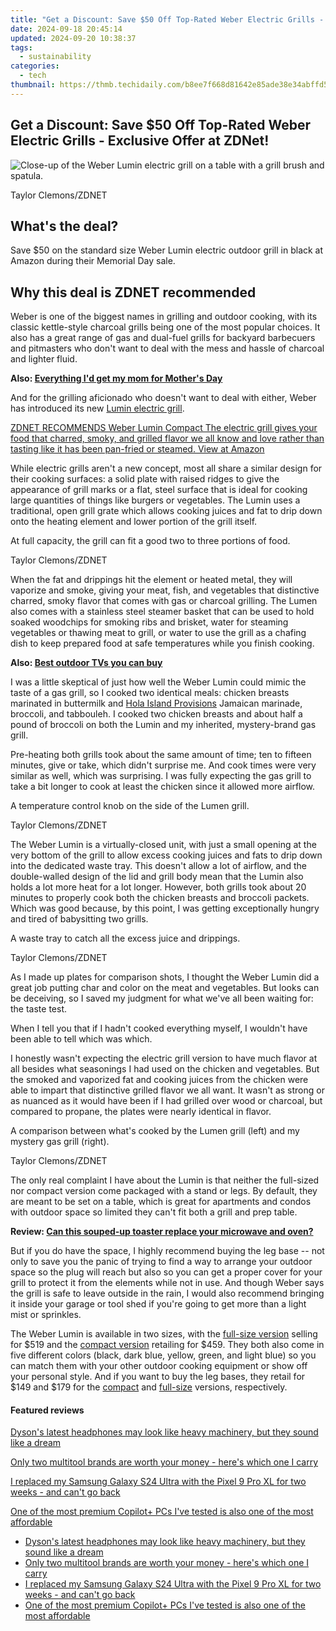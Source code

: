 ```yaml
---
title: "Get a Discount: Save $50 Off Top-Rated Weber Electric Grills - Exclusive Offer at ZDNet!"
date: 2024-09-18 20:45:14
updated: 2024-09-20 10:38:37
tags:
  - sustainability
categories:
  - tech
thumbnail: https://thmb.techidaily.com/b8ee7f668d81642e85ade38e34abffd540ab85d6f715874a1c53fa95c5d6dc9a.png
---
```


## Get a Discount: Save $50 Off Top-Rated Weber Electric Grills - Exclusive Offer at ZDNet!

![Close-up of the Weber Lumin electric grill on a table with a grill brush and spatula.](https://www.zdnet.com/a/img/resize/54fe1fedb7920cb85e50590e701d63c676e48ced/2023/04/21/553b1768-5a99-4550-87f0-52f0041ac893/img-6403.jpg?auto=webp&width=1280)

Taylor Clemons/ZDNET

## What's the deal?

Save $50 on the standard size Weber Lumin electric outdoor grill in black at Amazon during their Memorial Day sale.

## Why this deal is ZDNET recommended

Weber is one of the biggest names in grilling and outdoor cooking, with its classic kettle-style charcoal grills being one of the most popular choices. It also has a great range of gas and dual-fuel grills for backyard barbecuers and pitmasters who don't want to deal with the mess and hassle of charcoal and lighter fluid. 

**Also: [Everything I'd get my mom for Mother's Day](https://www.zdnet.com/article/everything-id-get-my-mom-for-mothers-day/)**

And for the grilling aficionado who doesn't want to deal with either, Weber has introduced its new [Lumin electric grill](https://buy.geni.us/Proxy.ashx?TSID=368250&GR%5FURL=https%3A%2F%2Fwww.amazon.com%2FWeber-Lumin-Outdoor-Electric-Barbecue%2Fdp%2FB0BNNXKH3X%3Fth%3D1%26tag%3Dzd-buy-button-20%26ascsubtag%3D%5F%5FCOM%5FCLICK%5FID%5F%5F%7C4849afd5-48e2-4fcc-8f55-48292134db94%7Cdtp&dtb=1).

[ZDNET RECOMMENDS Weber Lumin Compact The electric grill gives your food that charred, smoky, and grilled flavor we all know and love rather than tasting like it has been pan-fried or steamed. View at Amazon](https://buy.geni.us/Proxy.ashx?TSID=368250&GR%5FURL=https%3A%2F%2Fwww.amazon.com%2FWeber-Compact-Outdoor-Electric-Barbecue%2Fdp%2FB0BNNYJGZV%3Ftag%3Dzd-buy-button-20%26ascsubtag%3D%5F%5FCOM%5FCLICK%5FID%5F%5F%7C4849afd5-48e2-4fcc-8f55-48292134db94%7Cdtp&dtb=1)

While electric grills aren't a new concept, most all share a similar design for their cooking surfaces: a solid plate with raised ridges to give the appearance of grill marks or a flat, steel surface that is ideal for cooking large quantities of things like burgers or vegetables. The Lumin uses a traditional, open grill grate which allows cooking juices and fat to drip down onto the heating element and lower portion of the grill itself. 

At full capacity, the grill can fit a good two to three portions of food.

Taylor Clemons/ZDNET

When the fat and drippings hit the element or heated metal, they will vaporize and smoke, giving your meat, fish, and vegetables that distinctive charred, smoky flavor that comes with gas or charcoal grilling. The Lumen also comes with a stainless steel steamer basket that can be used to hold soaked woodchips for smoking ribs and brisket, water for steaming vegetables or thawing meat to grill, or water to use the grill as a chafing dish to keep prepared food at safe temperatures while you finish cooking.

**Also: [Best outdoor TVs you can buy](https://www.zdnet.com/home-and-office/home-entertainment/best-outdoor-tv/)**

I was a little skeptical of just how well the Weber Lumin could mimic the taste of a gas grill, so I cooked two identical meals: chicken breasts marinated in buttermilk and [Hola Island Provisions](https://www.facebook.com/holaisland/) Jamaican marinade, broccoli, and tabbouleh. I cooked two chicken breasts and about half a pound of broccoli on both the Lumin and my inherited, mystery-brand gas grill. 

Pre-heating both grills took about the same amount of time; ten to fifteen minutes, give or take, which didn't surprise me. And cook times were very similar as well, which was surprising. I was fully expecting the gas grill to take a bit longer to cook at least the chicken since it allowed more airflow. 

A temperature control knob on the side of the Lumen grill.

Taylor Clemons/ZDNET

The Weber Lumin is a virtually-closed unit, with just a small opening at the very bottom of the grill to allow excess cooking juices and fats to drip down into the dedicated waste tray. This doesn't allow a lot of airflow, and the double-walled design of the lid and grill body mean that the Lumin also holds a lot more heat for a lot longer. However, both grills took about 20 minutes to properly cook both the chicken breasts and broccoli packets. Which was good because, by this point, I was getting exceptionally hungry and tired of babysitting two grills.

A waste tray to catch all the excess juice and drippings.

Taylor Clemons/ZDNET

As I made up plates for comparison shots, I thought the Weber Lumin did a great job putting char and color on the meat and vegetables. But looks can be deceiving, so I saved my judgment for what we've all been waiting for: the taste test.

When I tell you that if I hadn't cooked everything myself, I wouldn't have been able to tell which was which.

I honestly wasn't expecting the electric grill version to have much flavor at all besides what seasonings I had used on the chicken and vegetables. But the smoked and vaporized fat and cooking juices from the chicken were able to impart that distinctive grilled flavor we all want. It wasn't as strong or as nuanced as it would have been if I had grilled over wood or charcoal, but compared to propane, the plates were nearly identical in flavor. 

A comparison between what's cooked by the Lumen grill (left) and my mystery gas grill (right).

Taylor Clemons/ZDNET

The only real complaint I have about the Lumin is that neither the full-sized nor compact version come packaged with a stand or legs. By default, they are meant to be set on a table, which is great for apartments and condos with outdoor space so limited they can't fit both a grill and prep table. 

**Review: [Can this souped-up toaster replace your microwave and oven?](https://www.zdnet.com/home-and-office/kitchen-household/tovala-smart-oven-can-this-souped-up-smart-toaster-replace-both-our-microwave-and-oven/)**

But if you do have the space, I highly recommend buying the leg base -- not only to save you the panic of trying to find a way to arrange your outdoor space so the plug will reach but also so you can get a proper cover for your grill to protect it from the elements while not in use. And though Weber says the grill is safe to leave outside in the rain, I would also recommend bringing it inside your garage or tool shed if you're going to get more than a light mist or sprinkles. 

The Weber Lumin is available in two sizes, with the [full-size version](https://weberinc.sjv.io/c/159047/1161557/14695?&sharedid=zdnet&partnerpropertyid=1980086&u=https%3A%2F%2Fwww.weber.com%2FUS%2Fen%2Felectric%2Flumin-electric-grills%2Flumin-electric-grills%2F92300901.html&subId1=zd-%5F%5FCOM%5FCLICK%5FID%5F%5F-dtp) selling for $519 and the [compact version](https://weberinc.sjv.io/c/159047/1161557/14695?&sharedid=zdnet&partnerpropertyid=1980086&u=https%3A%2F%2Fwww.weber.com%2FUS%2Fen%2Felectric%2Flumin-electric-grills%2Flumin-compact-electric-grills%2F91300901.html&subId1=zd-%5F%5FCOM%5FCLICK%5FID%5F%5F-dtp) retailing for $459\. They both also come in five different colors (black, dark blue, yellow, green, and light blue) so you can match them with your other outdoor cooking equipment or show off your personal style. And if you want to buy the leg bases, they retail for $149 and $179 for the [compact](https://weberinc.sjv.io/c/159047/1161557/14695?&sharedid=zdnet&partnerpropertyid=1980086&u=https%3A%2F%2Fwww.weber.com%2FUS%2Fen%2Faccessories%2Fgrill-covers%2Fstand-with-side-table---lumin-compact-electric-grill%2F6618.html&subId1=zd-%5F%5FCOM%5FCLICK%5FID%5F%5F-dtp) and [full-size](https://weberinc.sjv.io/c/159047/1161557/14695?&sharedid=zdnet&partnerpropertyid=1980086&u=https%3A%2F%2Fwww.weber.com%2FUS%2Fen%2Faccessories%2Fgrill-covers%2Fstand-with-side-table---lumin-electric-grill%2F6619.html&subId1=zd-%5F%5FCOM%5FCLICK%5FID%5F%5F-dtp) versions, respectively.

#### Featured reviews

[Dyson's latest headphones may look like heavy machinery, but they sound like a dream](https://www.zdnet.com/article/dysons-latest-headphones-may-look-like-a-piece-of-heavy-machinery-but-sound-like-a-dream/ "Dyson's latest headphones may look like heavy machinery, but they sound like a dream")

[Only two multitool brands are worth your money - here's which one I carry](https://www.zdnet.com/article/only-two-multitool-brands-are-worth-your-money-heres-which-one-i-carry/ "Only two multitool brands are worth your money - here's which one I carry")

[I replaced my Samsung Galaxy S24 Ultra with the Pixel 9 Pro XL for two weeks - and can't go back](https://www.zdnet.com/article/i-replaced-my-samsung-galaxy-s24-ultra-with-the-pixel-9-pro-xl-for-two-weeks-and-cant-go-back/ "I replaced my Samsung Galaxy S24 Ultra with the Pixel 9 Pro XL for two weeks - and can't go back")

[One of the most premium Copilot+ PCs I've tested is also one of the most affordable](https://www.zdnet.com/article/one-of-the-most-premium-copilot-pcs-ive-tested-is-also-one-of-the-most-affordable/ "One of the most premium Copilot+ PCs I've tested is also one of the most affordable")

* [Dyson's latest headphones may look like heavy machinery, but they sound like a dream](https://www.zdnet.com/article/dysons-latest-headphones-may-look-like-a-piece-of-heavy-machinery-but-sound-like-a-dream/ "Dyson's latest headphones may look like heavy machinery, but they sound like a dream")
* [Only two multitool brands are worth your money - here's which one I carry](https://www.zdnet.com/article/only-two-multitool-brands-are-worth-your-money-heres-which-one-i-carry/ "Only two multitool brands are worth your money - here's which one I carry")
* [I replaced my Samsung Galaxy S24 Ultra with the Pixel 9 Pro XL for two weeks - and can't go back](https://www.zdnet.com/article/i-replaced-my-samsung-galaxy-s24-ultra-with-the-pixel-9-pro-xl-for-two-weeks-and-cant-go-back/ "I replaced my Samsung Galaxy S24 Ultra with the Pixel 9 Pro XL for two weeks - and can't go back")
* [One of the most premium Copilot+ PCs I've tested is also one of the most affordable](https://www.zdnet.com/article/one-of-the-most-premium-copilot-pcs-ive-tested-is-also-one-of-the-most-affordable/ "One of the most premium Copilot+ PCs I've tested is also one of the most affordable")

<ins class="adsbygoogle"
     style="display:block"
     data-ad-format="autorelaxed"
     data-ad-client="ca-pub-7571918770474297"
     data-ad-slot="1223367746"></ins>



<ins class="adsbygoogle"
     style="display:block"
     data-ad-client="ca-pub-7571918770474297"
     data-ad-slot="8358498916"
     data-ad-format="auto"
     data-full-width-responsive="true"></ins>

